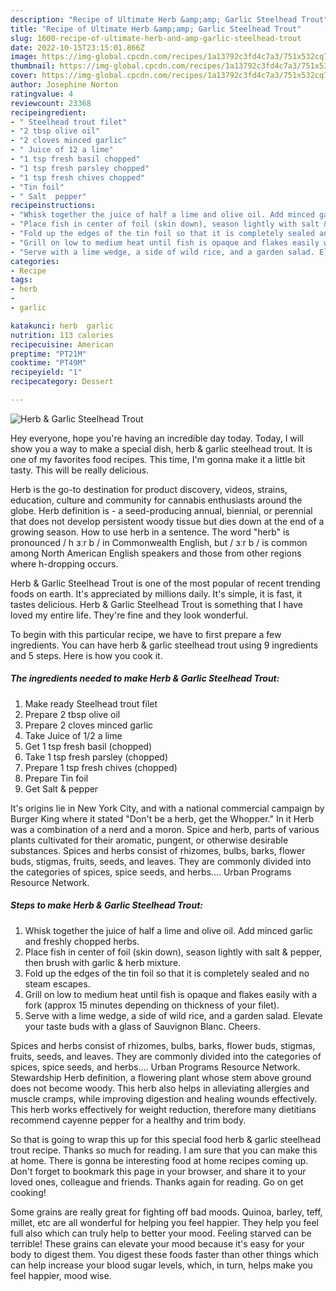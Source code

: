 ```yaml
---
description: "Recipe of Ultimate Herb &amp;amp; Garlic Steelhead Trout"
title: "Recipe of Ultimate Herb &amp;amp; Garlic Steelhead Trout"
slug: 1600-recipe-of-ultimate-herb-and-amp-garlic-steelhead-trout
date: 2022-10-15T23:15:01.866Z
image: https://img-global.cpcdn.com/recipes/1a13792c3fd4c7a3/751x532cq70/herb-garlic-steelhead-trout-recipe-main-photo.jpg
thumbnail: https://img-global.cpcdn.com/recipes/1a13792c3fd4c7a3/751x532cq70/herb-garlic-steelhead-trout-recipe-main-photo.jpg
cover: https://img-global.cpcdn.com/recipes/1a13792c3fd4c7a3/751x532cq70/herb-garlic-steelhead-trout-recipe-main-photo.jpg
author: Josephine Norton
ratingvalue: 4
reviewcount: 23368
recipeingredient:
- " Steelhead trout filet"
- "2 tbsp olive oil"
- "2 cloves minced garlic"
- " Juice of 12 a lime"
- "1 tsp fresh basil chopped"
- "1 tsp fresh parsley chopped"
- "1 tsp fresh chives chopped"
- "Tin foil"
- " Salt  pepper"
recipeinstructions:
- "Whisk together the juice of half a lime and olive oil. Add minced garlic and freshly chopped herbs."
- "Place fish in center of foil (skin down), season lightly with salt &amp; pepper, then brush with garlic &amp; herb mixture."
- "Fold up the edges of the tin foil so that it is completely sealed and no steam escapes."
- "Grill on low to medium heat until fish is opaque and flakes easily with a fork (approx 15 minutes depending on thickness of your filet)."
- "Serve with a lime wedge, a side of wild rice, and a garden salad. Elevate your taste buds with a glass of Sauvignon Blanc. Cheers."
categories:
- Recipe
tags:
- herb
- 
- garlic

katakunci: herb  garlic 
nutrition: 113 calories
recipecuisine: American
preptime: "PT21M"
cooktime: "PT49M"
recipeyield: "1"
recipecategory: Dessert

---
```



![Herb &amp; Garlic Steelhead Trout](https://img-global.cpcdn.com/recipes/1a13792c3fd4c7a3/751x532cq70/herb-garlic-steelhead-trout-recipe-main-photo.jpg)

Hey everyone, hope you're having an incredible day today. Today, I will show you a way to make a special dish, herb &amp; garlic steelhead trout. It is one of my favorites food recipes. This time, I'm gonna make it a little bit tasty. This will be really delicious.

Herb is the go-to destination for product discovery, videos, strains, education, culture and community for cannabis enthusiasts around the globe. Herb definition is - a seed-producing annual, biennial, or perennial that does not develop persistent woody tissue but dies down at the end of a growing season. How to use herb in a sentence. The word &#34;herb&#34; is pronounced / h ɜːr b / in Commonwealth English, but / ɜːr b / is common among North American English speakers and those from other regions where h-dropping occurs.

Herb &amp; Garlic Steelhead Trout is one of the most popular of recent trending foods on earth. It's appreciated by millions daily. It's simple, it is fast, it tastes delicious. Herb &amp; Garlic Steelhead Trout is something that I have loved my entire life. They're fine and they look wonderful.


To begin with this particular recipe, we have to first prepare a few ingredients. You can have herb &amp; garlic steelhead trout using 9 ingredients and 5 steps. Here is how you cook it.

<!--inarticleads1-->

##### The ingredients needed to make Herb &amp; Garlic Steelhead Trout:

1. Make ready  Steelhead trout filet
1. Prepare 2 tbsp olive oil
1. Prepare 2 cloves minced garlic
1. Take  Juice of 1/2 a lime
1. Get 1 tsp fresh basil (chopped)
1. Take 1 tsp fresh parsley (chopped)
1. Prepare 1 tsp fresh chives (chopped)
1. Prepare Tin foil
1. Get  Salt &amp; pepper


It&#39;s origins lie in New York City, and with a national commercial campaign by Burger King where it stated &#34;Don&#39;t be a herb, get the Whopper.&#34; In it Herb was a combination of a nerd and a moron. Spice and herb, parts of various plants cultivated for their aromatic, pungent, or otherwise desirable substances. Spices and herbs consist of rhizomes, bulbs, barks, flower buds, stigmas, fruits, seeds, and leaves. They are commonly divided into the categories of spices, spice seeds, and herbs.… Urban Programs Resource Network. 

<!--inarticleads2-->

##### Steps to make Herb &amp; Garlic Steelhead Trout:

1. Whisk together the juice of half a lime and olive oil. Add minced garlic and freshly chopped herbs.
1. Place fish in center of foil (skin down), season lightly with salt &amp; pepper, then brush with garlic &amp; herb mixture.
1. Fold up the edges of the tin foil so that it is completely sealed and no steam escapes.
1. Grill on low to medium heat until fish is opaque and flakes easily with a fork (approx 15 minutes depending on thickness of your filet).
1. Serve with a lime wedge, a side of wild rice, and a garden salad. Elevate your taste buds with a glass of Sauvignon Blanc. Cheers.


Spices and herbs consist of rhizomes, bulbs, barks, flower buds, stigmas, fruits, seeds, and leaves. They are commonly divided into the categories of spices, spice seeds, and herbs.… Urban Programs Resource Network. Stewardship Herb definition, a flowering plant whose stem above ground does not become woody. This herb also helps in alleviating allergies and muscle cramps, while improving digestion and healing wounds effectively. This herb works effectively for weight reduction, therefore many dietitians recommend cayenne pepper for a healthy and trim body. 

So that is going to wrap this up for this special food herb &amp; garlic steelhead trout recipe. Thanks so much for reading. I am sure that you can make this at home. There is gonna be interesting food at home recipes coming up. Don't forget to bookmark this page in your browser, and share it to your loved ones, colleague and friends. Thanks again for reading. Go on get cooking!

Some grains are really great for fighting off bad moods. Quinoa, barley, teff, millet, etc are all wonderful for helping you feel happier. They help you feel full also which can truly help to better your mood. Feeling starved can be terrible! These grains can elevate your mood because it's easy for your body to digest them. You digest these foods faster than other things which can help increase your blood sugar levels, which, in turn, helps make you feel happier, mood wise.

